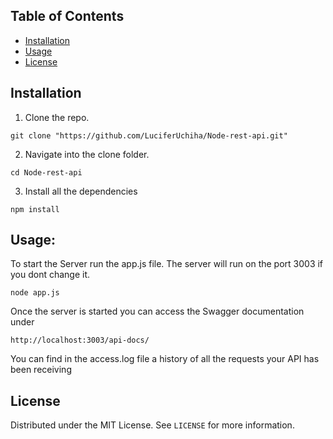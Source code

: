 ## Table of Contents

* [Installation](#installation)
* [Usage](#usage)
* [License](#license)

## Installation
1. Clone the repo.
```
git clone "https://github.com/LuciferUchiha/Node-rest-api.git"
```
2. Navigate into the clone folder.
```
cd Node-rest-api
```
3. Install all the dependencies
```
npm install
```

## Usage:
To start the Server run the app.js file. The server will run on the port 3003 if you dont change it. 
```
node app.js
```
Once the server is started you can access the Swagger documentation under
```
http://localhost:3003/api-docs/
```
You can find in the access.log file a history of all the requests your API has been receiving 

## License

Distributed under the MIT License. See `LICENSE` for more information.
